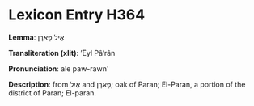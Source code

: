 # Lexicon Entry H364

**Lemma**: אֵיל פָּארָן

**Transliteration (xlit)**: ʼÊyl Pâʼrân

**Pronunciation**: ale paw-rawn'

**Description**:
from אַיִל and פָּארָן; oak of Paran; El-Paran, a portion of the district of Paran; El-paran.
